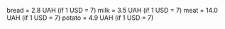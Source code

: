 bread = 2.8 UAH (if 1 USD = 7)
milk = 3.5 UAH (if 1 USD = 7)
meat = 14.0 UAH (if 1 USD = 7)
potato = 4.9 UAH (if 1 USD = 7)
